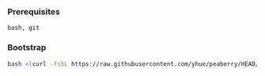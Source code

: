 ### Prerequisites

```text
bash, git
```

### Bootstrap

```bash
bash <(curl -fsSL https://raw.githubusercontent.com/yhue/peaberry/HEAD/bootstrap)
```
